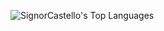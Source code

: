![SignorCastello's Top Languages](https://github-readme-stats-topaz-one-79.vercel.app/api/top-langs/?username=SignorCastello&theme=vue-dark&show_icons=true&hide_border=true&layout=compact)
